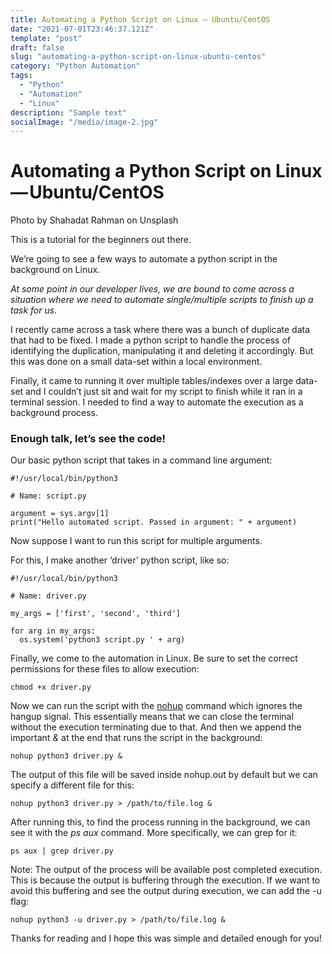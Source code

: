 ```yaml
---
title: Automating a Python Script on Linux — Ubuntu/CentOS
date: "2021-07-01T23:46:37.121Z"
template: "post"
draft: false
slug: "automating-a-python-script-on-linux-ubuntu-centos"
category: "Python Automation"
tags:
  - "Python"
  - "Automation"
  - "Linux"
description: "Sample text"
socialImage: "/media/image-2.jpg"
---
```


# Automating a Python Script on Linux — Ubuntu/CentOS

Photo by Shahadat Rahman on Unsplash

This is a tutorial for the beginners out there.

We’re going to see a few ways to automate a python script in the background on Linux.

*At some point in our developer lives, we are bound to come across a situation where we need to automate single/multiple scripts to finish up a task for us.*

I recently came across a task where there was a bunch of duplicate data that had to be fixed. I made a python script to handle the process of identifying the duplication, manipulating it and deleting it accordingly. But this was done on a small data-set within a local environment.

Finally, it came to running it over multiple tables/indexes over a large data-set and I couldn’t just sit and wait for my script to finish while it ran in a terminal session. I needed to find a way to automate the execution as a background process.

### Enough talk, let’s see the code!

Our basic python script that takes in a command line argument:

    #!/usr/local/bin/python3

    # Name: script.py

    argument = sys.argv[1]
    print("Hello automated script. Passed in argument: " + argument)

Now suppose I want to run this script for multiple arguments.

For this, I make another ‘driver’ python script, like so:

    #!/usr/local/bin/python3

    # Name: driver.py

    my_args = ['first', 'second', 'third']

    for arg in my_args:
      os.system('python3 script.py ' + arg)

Finally, we come to the automation in Linux. Be sure to set the correct permissions for these files to allow execution:

    chmod +x driver.py

Now we can run the script with the [nohup](https://en.wikipedia.org/wiki/Nohup) command which ignores the hangup signal. This essentially means that we can close the terminal without the execution terminating due to that. And then we append the important *&* at the end that runs the script in the background:

    nohup python3 driver.py &

The output of this file will be saved inside nohup.out by default but we can specify a different file for this:

    nohup python3 driver.py > /path/to/file.log &

After running this, to find the process running in the background, we can see it with the *ps aux* command. More specifically, we can grep for it:

    ps aux | grep driver.py

Note: The output of the process will be available post completed execution. This is because the output is buffering through the execution. If we want to avoid this buffering and see the output during execution, we can add the -u flag:

    nohup python3 -u driver.py > /path/to/file.log &

Thanks for reading and I hope this was simple and detailed enough for you!
